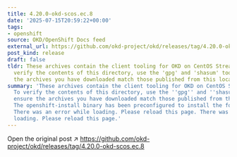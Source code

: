 ```yaml
---
title: 4.20.0-okd-scos.ec.8
date: '2025-07-15T20:59:22+00:00'
tags:
- openshift
source: OKD/OpenShift Docs feed
external_url: https://github.com/okd-project/okd/releases/tag/4.20.0-okd-scos.ec.8
post_kind: release
draft: false
tldr: These archives contain the client tooling for OKD on CentOS Stream CoreOS. To
  verify the contents of this directory, use the 'gpg' and 'shasum' tools to ensure
  the archives you have downloaded match those published from this location.
summary: 'These archives contain the client tooling for OKD on CentOS Stream CoreOS.
  To verify the contents of this directory, use the ''gpg'' and ''shasum'' tools to
  ensure the archives you have downloaded match those published from this location.
  The openshift-install binary has been preconfigured to install the following release:
  There was an error while loading. Please reload this page. There was an error while
  loading. Please reload this page.'
---
```

Open the original post ↗ https://github.com/okd-project/okd/releases/tag/4.20.0-okd-scos.ec.8
